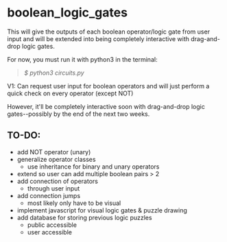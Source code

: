 # boolean_logic_gates
This will give the outputs of each boolean operator/logic gate from user input and will be extended into being completely interactive with drag-and-drop logic gates.

For now, you must run it with python3 in the terminal:
> *$ python3 circuits.py*

V1: Can request user input for boolean operators and will just perform a quick check on every operator (except NOT)

However, it'll be completely interactive soon with drag-and-drop logic gates--possibly by the end of the next two weeks.


## TO-DO:
* add NOT operator (unary)
* generalize operator classes
  * use inheritance for binary and unary operators
* extend so user can add multiple boolean pairs > 2
* add connection of operators
  * through user input
* add connection jumps
  * most likely only have to be visual
* implement javascript for visual logic gates & puzzle drawing
* add database for storing previous logic puzzles
  * public accessible
  * user accessible
